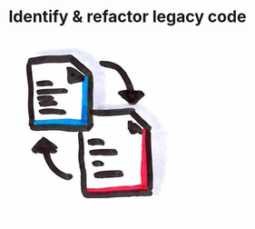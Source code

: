 # Identify & refactor legacy code
![Identify & refactor legacy code](photos/refactor-legacy-code.png)  
